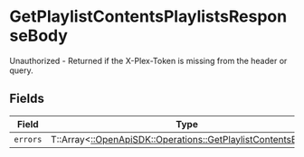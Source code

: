 # GetPlaylistContentsPlaylistsResponseBody

Unauthorized - Returned if the X-Plex-Token is missing from the header or query.


## Fields

| Field                                                                                                                 | Type                                                                                                                  | Required                                                                                                              | Description                                                                                                           |
| --------------------------------------------------------------------------------------------------------------------- | --------------------------------------------------------------------------------------------------------------------- | --------------------------------------------------------------------------------------------------------------------- | --------------------------------------------------------------------------------------------------------------------- |
| `errors`                                                                                                              | T::Array<[::OpenApiSDK::Operations::GetPlaylistContentsErrors](../../models/operations/getplaylistcontentserrors.md)> | :heavy_minus_sign:                                                                                                    | N/A                                                                                                                   |